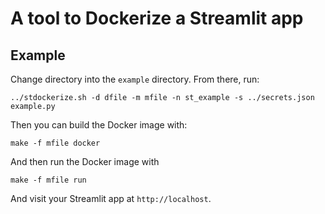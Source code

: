 # A tool to Dockerize a Streamlit app




## Example
Change directory into the `example` directory. From there, run:

```
../stdockerize.sh -d dfile -m mfile -n st_example -s ../secrets.json example.py
```

Then you can build the Docker image with:

```
make -f mfile docker
```

And then run the Docker image with 

```
make -f mfile run
```

And visit your Streamlit app at `http://localhost`.
